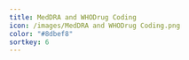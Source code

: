 ```yaml
---
title: MedDRA and WHODrug Coding
icon: /images/MedDRA and WHODrug Coding.png
color: "#8dbef8"
sortkey: 6
---
```

